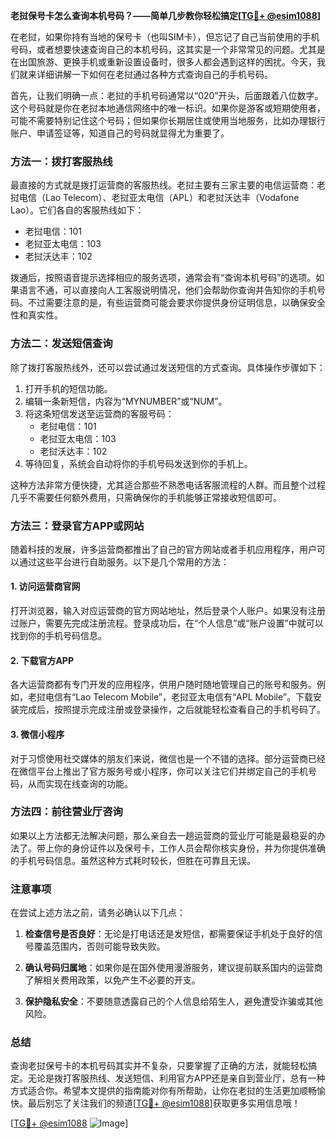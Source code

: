 **老挝保号卡怎么查询本机号码？——简单几步教你轻松搞定[[TG💪+ @esim1088](https://t.me/s/esim1088)]**

在老挝，如果你持有当地的保号卡（也叫SIM卡），但忘记了自己当前使用的手机号码，或者想要快速查询自己的本机号码，这其实是一个非常常见的问题。尤其是在出国旅游、更换手机或重新设置设备时，很多人都会遇到这样的困扰。今天，我们就来详细讲解一下如何在老挝通过各种方式查询自己的手机号码。

首先，让我们明确一点：老挝的手机号码通常以“020”开头，后面跟着八位数字。这个号码就是你在老挝本地通信网络中的唯一标识。如果你是游客或短期使用者，可能不需要特别记住这个号码；但如果你长期居住或使用当地服务，比如办理银行账户、申请签证等，知道自己的号码就显得尤为重要了。

### 方法一：拨打客服热线

最直接的方式就是拨打运营商的客服热线。老挝主要有三家主要的电信运营商：老挝电信（Lao Telecom）、老挝亚太电信（APL）和老挝沃达丰（Vodafone Lao）。它们各自的客服热线如下：

- 老挝电信：101
- 老挝亚太电信：103
- 老挝沃达丰：102

拨通后，按照语音提示选择相应的服务选项，通常会有“查询本机号码”的选项。如果语言不通，可以直接向人工客服说明情况，他们会帮助你查询并告知你的手机号码。不过需要注意的是，有些运营商可能会要求你提供身份证明信息，以确保安全性和真实性。

### 方法二：发送短信查询

除了拨打客服热线外，还可以尝试通过发送短信的方式查询。具体操作步骤如下：

1. 打开手机的短信功能。
2. 编辑一条新短信，内容为“MYNUMBER”或“NUM”。
3. 将这条短信发送至运营商的客服号码：
   - 老挝电信：101
   - 老挝亚太电信：103
   - 老挝沃达丰：102
4. 等待回复，系统会自动将你的手机号码发送到你的手机上。

这种方法非常方便快捷，尤其适合那些不熟悉电话客服流程的人群。而且整个过程几乎不需要任何额外费用，只需确保你的手机能够正常接收短信即可。

### 方法三：登录官方APP或网站

随着科技的发展，许多运营商都推出了自己的官方网站或者手机应用程序，用户可以通过这些平台进行自助服务。以下是几个常用的方法：

#### 1. 访问运营商官网
打开浏览器，输入对应运营商的官方网站地址，然后登录个人账户。如果没有注册过账户，需要先完成注册流程。登录成功后，在“个人信息”或“账户设置”中就可以找到你的手机号码信息。

#### 2. 下载官方APP
各大运营商都有专门开发的应用程序，供用户随时随地管理自己的账号和服务。例如，老挝电信有“Lao Telecom Mobile”，老挝亚太电信有“APL Mobile”。下载安装完成后，按照提示完成注册或登录操作，之后就能轻松查看自己的手机号码了。

#### 3. 微信小程序
对于习惯使用社交媒体的朋友们来说，微信也是一个不错的选择。部分运营商已经在微信平台上推出了官方服务号或小程序，你可以关注它们并绑定自己的手机号码，从而实现在线查询的功能。

### 方法四：前往营业厅咨询

如果以上方法都无法解决问题，那么亲自去一趟运营商的营业厅可能是最稳妥的办法了。带上你的身份证件以及保号卡，工作人员会帮你核实身份，并为你提供准确的手机号码信息。虽然这种方式耗时较长，但胜在可靠且无误。

### 注意事项

在尝试上述方法之前，请务必确认以下几点：

1. **检查信号是否良好**：无论是打电话还是发短信，都需要保证手机处于良好的信号覆盖范围内，否则可能导致失败。
   
2. **确认号码归属地**：如果你是在国外使用漫游服务，建议提前联系国内的运营商了解相关费用政策，以免产生不必要的开支。

3. **保护隐私安全**：不要随意透露自己的个人信息给陌生人，避免遭受诈骗或其他风险。

### 总结

查询老挝保号卡的本机号码其实并不复杂，只要掌握了正确的方法，就能轻松搞定。无论是拨打客服热线、发送短信、利用官方APP还是亲自到营业厅，总有一种方式适合你。希望本文提供的指南能对你有所帮助，让你在老挝的生活更加顺畅愉快。最后别忘了关注我们的频道[[TG💪+ @esim1088](https://t.me/s/esim1088)]获取更多实用信息哦！

[[TG💪+ @esim1088](https://t.me/s/esim1088) ![Image](https://i.postimg.cc/4NQfJmqS/Snipaste-2025-05-13-00-14-12.png)]